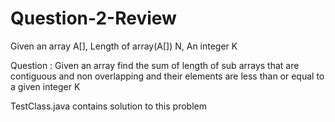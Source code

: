 # Question-2-Review

Given an array A[], Length of array(A[]) N, An integer K

Question : Given an array find the sum of length of sub arrays that are contiguous and non overlapping and their elements 
are less than or equal to a given integer K

TestClass.java contains solution to this problem
